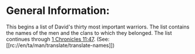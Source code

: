 # General Information:

This begins a list of David's thirty most important warriors. The list contains the names of the men and the clans to which they belonged. The list continues through [1 Chronicles 11:47](./45.md). (See: [[rc://en/ta/man/translate/translate-names]])

